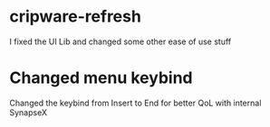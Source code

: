 # cripware-refresh
I fixed the UI Lib and changed some other ease of use stuff

# Changed menu keybind
Changed the keybind from Insert to End for better QoL with internal SynapseX
